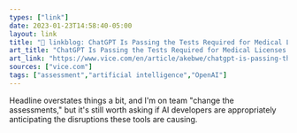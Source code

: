 ```yaml
---
types: ["link"]
date: 2023-01-23T14:58:40-05:00
layout: link
title: "🔗 linkblog: ChatGPT Is Passing the Tests Required for Medical Licenses and Business Degrees'"
art_title: "ChatGPT Is Passing the Tests Required for Medical Licenses and Business Degrees"
art_link: "https://www.vice.com/en/article/akebwe/chatgpt-is-passing-the-tests-required-for-medical-licenses-and-business-degrees"
sources: ["vice.com"]
tags: ["assessment","artificial intelligence","OpenAI"]
---
```

Headline overstates things a bit, and I'm on team "change the assessments," but it's still worth asking if AI developers are appropriately anticipating the disruptions these tools are causing.  
 

